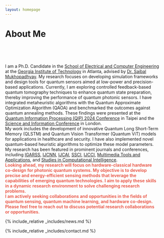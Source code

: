 ```yaml
---
layout: homepage
---
```


<h1 id="about-me">About Me</h1>

<h2 style="margin: 80px 0px 10px;"></h2>

<div class="justify-text">
I am a Ph.D. Candidate in the <a href="https://ece.gatech.edu/">School of Electrical and Computer Engineering</a> at the <a href="https://www.gatech.edu/">Georgia Institute of Technology</a> in Atlanta, advised by <a href="https://ece.gatech.edu/people/saibal-mukhopadhyay">Dr. Saibal Mukhopadhyay</a>. My research focuses on developing simulation frameworks and design tools for quantum sensors aimed at low-power and precision-based applications. Currently, I am exploring controlled feedback-based quantum tomography techniques to enhance quantum state preparation, thereby improving the performance of quantum photonic sensors. I have integrated metaheuristic algorithms with the Quantum Approximate Optimization Algorithm (QAOA) and benchmarked the outcomes against quantum annealing methods. These findings were presented at the <a href="https://qip2024.tw/">Quantum Information Processing (QIP) 2024 Conference</a> in Taipei and the <a href="https://saiconference.com/Computing">Science and Information Conference</a> in London.
</div>

<div class="justify-text">
My work includes the development of innovative Quantum Long Short-Term Memory (QLSTM) and Quantum Vision Transformer (Quantum ViT) models for applications in healthcare and security. I have also implemented novel quantum-based heuristic algorithms to optimize these model parameters. My research has been featured in prominent journals and conferences, including <a href="https://www.igarss.org/">IGARSS</a>, <a href="https://www.ijcnn.org/">IJCNN</a>, <a href="https://www.ijcai.org/">IJCAI</a>, <a href="https://ieeessci2024.org/">SSCI</a>, <a href="https://ijcci.scitevents.org/">IJCCI</a>, <a href="https://www.springer.com/journal/11042">Multimedia Tools and Applications</a>, and <a href="https://www.springer.com/series/7092">Studies in Computational Intelligence</a>.
</div>

<div class="justify-text">
<strong style="color:#e74d3c; font-weight:600">Looking ahead, my research will focus on hardware-classical hardware co-design for photonic quantum systems. My objective is to develop precise and energy-efficient sensing methods that leverage the capabilities of emerging quantum technologies. I aim to apply these skills in a dynamic research environment to solve challenging research problems.</strong>
</div>

<div class="justify-text">
<strong style="color:#e74d3c; font-weight:600">I am actively seeking collaborations and opportunities in the fields of quantum sensing, quantum machine learning, and hardware co-design. Please feel free to reach out to discuss potential research collaborations or opportunities.</strong>
</div>

{% include_relative _includes/news.md %}

{% include_relative _includes/contact.md %}
